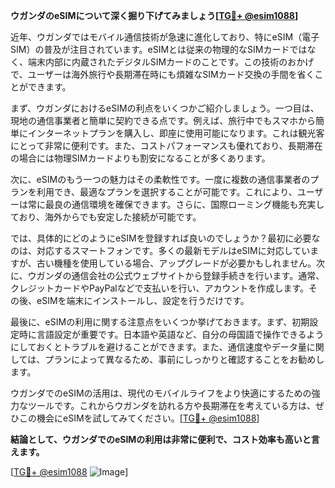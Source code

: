 **ウガンダのeSIMについて深く掘り下げてみましょう[[TG💪+ @esim1088](https://t.me/s/esim1088)]**

近年、ウガンダではモバイル通信技術が急速に進化しており、特にeSIM（電子SIM）の普及が注目されています。eSIMとは従来の物理的なSIMカードではなく、端末内部に内蔵されたデジタルSIMカードのことです。この技術のおかげで、ユーザーは海外旅行や長期滞在時にも煩雑なSIMカード交換の手間を省くことができます。

まず、ウガンダにおけるeSIMの利点をいくつかご紹介しましょう。一つ目は、現地の通信事業者と簡単に契約できる点です。例えば、旅行中でもスマホから簡単にインターネットプランを購入し、即座に使用可能になります。これは観光客にとって非常に便利です。また、コストパフォーマンスも優れており、長期滞在の場合には物理SIMカードよりも割安になることが多くあります。

次に、eSIMのもう一つの魅力はその柔軟性です。一度に複数の通信事業者のプランを利用でき、最適なプランを選択することが可能です。これにより、ユーザーは常に最良の通信環境を確保できます。さらに、国際ローミング機能も充実しており、海外からでも安定した接続が可能です。

では、具体的にどのようにeSIMを登録すれば良いのでしょうか？最初に必要なのは、対応するスマートフォンです。多くの最新モデルはeSIMに対応していますが、古い機種を使用している場合、アップグレードが必要かもしれません。次に、ウガンダの通信会社の公式ウェブサイトから登録手続きを行います。通常、クレジットカードやPayPalなどで支払いを行い、アカウントを作成します。その後、eSIMを端末にインストールし、設定を行うだけです。

最後に、eSIMの利用に関する注意点をいくつか挙げておきます。まず、初期設定時に言語設定が重要です。日本語や英語など、自分の母国語で操作できるようにしておくとトラブルを避けることができます。また、通信速度やデータ量に関しては、プランによって異なるため、事前にしっかりと確認することをお勧めします。

ウガンダでのeSIMの活用は、現代のモバイルライフをより快適にするための強力なツールです。これからウガンダを訪れる方や長期滞在を考えている方は、ぜひこの機会にeSIMを試してみてください。[[TG💪+ @esim1088](https://t.me/s/esim1088)]

**結論として、ウガンダでのeSIMの利用は非常に便利で、コスト効率も高いと言えます。**

[[TG💪+ @esim1088](https://t.me/s/esim1088) ![Image](https://i.postimg.cc/Y0z9fWf4/image.png)]